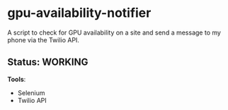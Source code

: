 # gpu-availability-notifier
A script to check for GPU availability on a site and send a message to my phone via the Twilio API.

## Status: WORKING

**Tools**: 

- Selenium
- Twilio API

